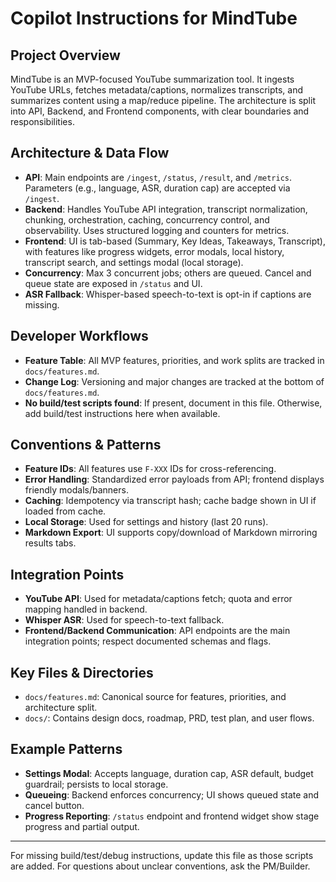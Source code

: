 # Copilot Instructions for MindTube

## Project Overview
MindTube is an MVP-focused YouTube summarization tool. It ingests YouTube URLs, fetches metadata/captions, normalizes transcripts, and summarizes content using a map/reduce pipeline. The architecture is split into API, Backend, and Frontend components, with clear boundaries and responsibilities.

## Architecture & Data Flow
- **API**: Main endpoints are `/ingest`, `/status`, `/result`, and `/metrics`. Parameters (e.g., language, ASR, duration cap) are accepted via `/ingest`.
- **Backend**: Handles YouTube API integration, transcript normalization, chunking, orchestration, caching, concurrency control, and observability. Uses structured logging and counters for metrics.
- **Frontend**: UI is tab-based (Summary, Key Ideas, Takeaways, Transcript), with features like progress widgets, error modals, local history, transcript search, and settings modal (local storage).
- **Concurrency**: Max 3 concurrent jobs; others are queued. Cancel and queue state are exposed in `/status` and UI.
- **ASR Fallback**: Whisper-based speech-to-text is opt-in if captions are missing.

## Developer Workflows
- **Feature Table**: All MVP features, priorities, and work splits are tracked in `docs/features.md`.
- **Change Log**: Versioning and major changes are tracked at the bottom of `docs/features.md`.
- **No build/test scripts found**: If present, document in this file. Otherwise, add build/test instructions here when available.

## Conventions & Patterns
- **Feature IDs**: All features use `F-XXX` IDs for cross-referencing.
- **Error Handling**: Standardized error payloads from API; frontend displays friendly modals/banners.
- **Caching**: Idempotency via transcript hash; cache badge shown in UI if loaded from cache.
- **Local Storage**: Used for settings and history (last 20 runs).
- **Markdown Export**: UI supports copy/download of Markdown mirroring results tabs.

## Integration Points
- **YouTube API**: Used for metadata/captions fetch; quota and error mapping handled in backend.
- **Whisper ASR**: Used for speech-to-text fallback.
- **Frontend/Backend Communication**: API endpoints are the main integration points; respect documented schemas and flags.

## Key Files & Directories
- `docs/features.md`: Canonical source for features, priorities, and architecture split.
- `docs/`: Contains design docs, roadmap, PRD, test plan, and user flows.

## Example Patterns
- **Settings Modal**: Accepts language, duration cap, ASR default, budget guardrail; persists to local storage.
- **Queueing**: Backend enforces concurrency; UI shows queued state and cancel button.
- **Progress Reporting**: `/status` endpoint and frontend widget show stage progress and partial output.

---
For missing build/test/debug instructions, update this file as those scripts are added. For questions about unclear conventions, ask the PM/Builder.
